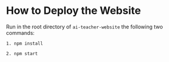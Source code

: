 # How to Deploy the Website
Run in the root directory of `ai-teacher-website` the following two commands:
```
1. npm install

2. npm start
```
